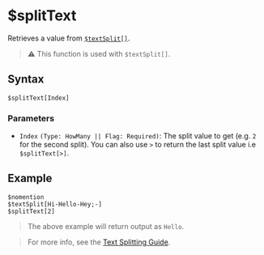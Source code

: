 # $splitText
Retrieves a value from [`$textSplit[]`](./textSplit.md).

> ⚠️ This function is used with `$textSplit[]`.

## Syntax
```
$splitText[Index]
```

### Parameters
- `Index` `(Type: HowMany || Flag: Required)`: The split value to get (e.g. `2` for the second split). You can also use `>` to return the last split value i.e `$splitText[>]`.

## Example
```
$nomention
$textSplit[Hi-Hello-Hey;-]
$splitText[2]
```
> The above example will return output as `Hello`.

> For more info, see the [Text Splitting Guide](../guides/general/textSplitting.md).
